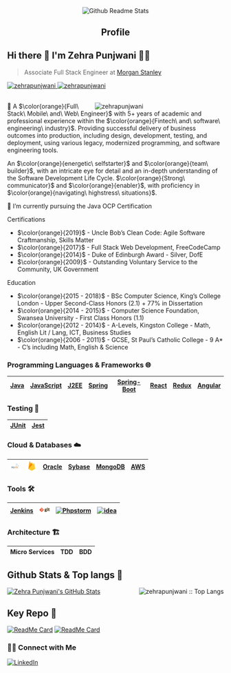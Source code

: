 <p align="center">
 <img width="100px" src="https://res.cloudinary.com/anuraghazra/image/upload/v1594908242/logo_ccswme.svg" align="center" alt="Github Readme Stats" />
 <h2 align="center">Profile</h2>
</p>

## Hi there 👋 I'm Zehra Punjwani 👩‍💻
> Associate Full Stack Engineer at [Morgan Stanley](https://www.morganstanley.com/)

<a href="https://github.com/zehrapunjwani">
  <img src="https://img.shields.io/github/followers/zehrapunjwani" alt="zehrapunjwani" >
</a>
<a href="https://github.com/zehrapunjwani">
   <img src="https://komarev.com/ghpvc/?username=zehrapunjwani" alt="zehrapunjwani" >
</a>

<br />
<br />

<div>
 
 <img align="right" height="auto" width="300" src="" alt="zehrapunjwani" />
 
 <p>
👀 A $\color{orange}{Full\ Stack\ Mobile\ and\ Web\ Engineer}$ with 5+ years of academic and professional experience within the $\color{orange}{Fintech\ and\ software\ engineering\ industry}$. Providing successful delivery of business outcomes into production, including design, development, testing, and deployment, using various legacy, modernized programming, and software engineering tools.
   
An $\color{orange}{energetic\ selfstarter}$ and $\color{orange}{team\ builder}$, with an intricate eye for detail and an in-depth understanding of the Software Development Life Cycle. $\color{orange}{Strong\ communicator}$ and $\color{orange}{enabler}$, with proficiency in $\color{orange}{navigating\ highstress\ situations}$.
   
🌱 I’m currently pursuing the Java OCP Certification
</p>

Certifications 
  - $\color{orange}{2019}$ - Uncle Bob’s Clean Code: Agile Software Craftmanship, Skills Matter
  - $\color{orange}{2017}$ - Full Stack Web Development, FreeCodeCamp
  - $\color{orange}{2014}$ - Duke of Edinburgh Award - Silver, DofE
  - $\color{orange}{2009}$ - Outstanding Voluntary Service to the Community, UK Government

Education
  - $\color{orange}{2015 - 2018}$ - BSc Computer Science, King’s College London - Upper Second-Class Honors (2.1) + 77% in Dissertation
  - $\color{orange}{2014 - 2015}$ - Computer Science Foundation, Swansea University - First Class Honors (1.1)
  - $\color{orange}{2012 - 2014}$ - A-Levels, Kingston College - Math, English Lit / Lang, ICT, Business Studies
  - $\color{orange}{2006 - 2011}$ - GCSE, St Paul’s Catholic College - 9 A* - C’s including Math, English & Science
</div>

### Programming Languages & Frameworks 🌐

| [Java](https://www.java.com/) | [JavaScript](https://www.javascript.com/) | [J2EE](https://www.oracle.com/java/technologies/appmodel.html) | [Spring](https://spring.io/) | [Spring-Boot](https://spring.io/projects/spring-boot) |  [React](https://reactjs.org/) | [Redux](https://redux.js.org/) |  [Angular](https://angular.io/)
|---|---|---|---|---|---|---|---|

### Testing 🚧

| [JUnit](https://junit.org/) | [Jest](https://jestjs.io/)
|---|---|

### Cloud & Databases ☁️

| [<img src="https://raw.githubusercontent.com/github/explore/80688e429a7d4ef2fca1e82350fe8e3517d3494d/topics/mysql/mysql.png" alt="mysql" width="24">](https://www.mysql.com/) |  [<img src="https://raw.githubusercontent.com/github/explore/80688e429a7d4ef2fca1e82350fe8e3517d3494d/topics/firebase/firebase.png" alt="firebase" width="24">](https://firebase.google.com/) | [Oracle](https://www.oracle.com/) | [Sybase](https://www.sap.com/products/acquired-brands/what-is-sybase.html) | [MongoDB](https://www.mongodb.com/) | [AWS](https://aws.amazon.com/)
|---|---|---|---|---|---|

### Tools 🛠️

| [Jenkins](https://www.jenkins.io/) | [<img src="https://raw.githubusercontent.com/github/explore/80688e429a7d4ef2fca1e82350fe8e3517d3494d/topics/git/git.png" alt="Git" width="24">](https://git-scm.com/) |  [<img src="https://logonoid.com/images/phpstorm-logo.png" alt="Phpstorm" width="24">](https://www.jetbrains.com/phpstorm/) | [<img src="https://logonoid.com/images/intellij-idea-logo.png" alt="idea" width="24">](https://www.jetbrains.com/idea/)
|---|---|---|---|

### Architecture 🏗️

| Micro Services | TDD | BDD
|---|---|---|

## Github Stats & Top langs  🐐

<p>
  <img align="right" src="https://github-readme-stats.vercel.app/api/top-langs/?username=zehrapunjwani&langs_count=10&theme=tokyonight&layout=compact" alt="zehrapunjwani :: Top Langs" />
  
  [![Zehra Punjwani's GitHub Stats](https://github-readme-stats.vercel.app/api?username=zehrapunjwani&show_icons=true&count_private=true)](https://github.com/zehrapunjwani)
</p>

## Key Repo 👀
[![ReadMe Card](https://github-readme-stats.vercel.app/api/pin/?username=zehrapunjwani&repo=DataStructuresAlgorithms&theme=radical "DataStructuresAlgorithms")](https://github.com/ZehraPunjwani/DataStructuresAlgorithms)
[![ReadMe Card](https://github-readme-stats.vercel.app/api/pin/?username=zehrapunjwani&repo=InstituteOfCancerResearch&theme=highcontrast "InstituteOfCancerResearch")](https://github.com/ZehraPunjwani/InstituteOfCancerResearch)

<h3> 🤝🏻 Connect with Me </h3>

<p>
<a href="https://www.linkedin.com/in/zehrapunjwani/" target="_blank"><img alt="LinkedIn" src="https://img.shields.io/badge/LinkedIn-@zehrapunjwani-blue?style=flat&logo=linkedin"></a>
</p>


<!---
ZehraPunjwani/ZehraPunjwani is a ✨ special ✨ repository because its `README.md` (this file) appears on your GitHub profile.
You can click the Preview link to take a look at your changes.
--->

